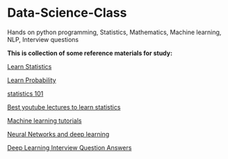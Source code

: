 # Data-Science-Class
Hands on python programming, Statistics, Mathematics, Machine learning, NLP, Interview questions

**This is collection of some reference materials for study:**

[Learn Statistics](http://web.mit.edu/~csvoss/Public/usabo/stats_handout.pdf)

[Learn Probability](https://static1.squarespace.com/static/54bf3241e4b0f0d81bf7ff36/t/55e9494fe4b011aed10e48e5/1441352015658/probability_cheatsheet.pdf)

[statistics 101](https://cognitiveclass.ai/courses/statistics-101/)

[Best youtube lectures to learn statistics](https://www.youtube.com/playlist?list=PL4C863861E3B2E380)

[Machine learning tutorials](https://data-flair.training/blogs/python-machine-learning-tutorial/)

[Neural Networks and deep learning](http://neuralnetworksanddeeplearning.com/)

[Deep Learning Interview Question Answers](https://www.cpuheater.com/deep-learning/deep-learning-interview-questions-and-answers/)

